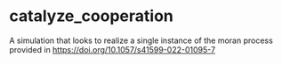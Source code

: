 # catalyze_cooperation
 A simulation that looks to realize a single instance of the moran process provided in https://doi.org/10.1057/s41599-022-01095-7

